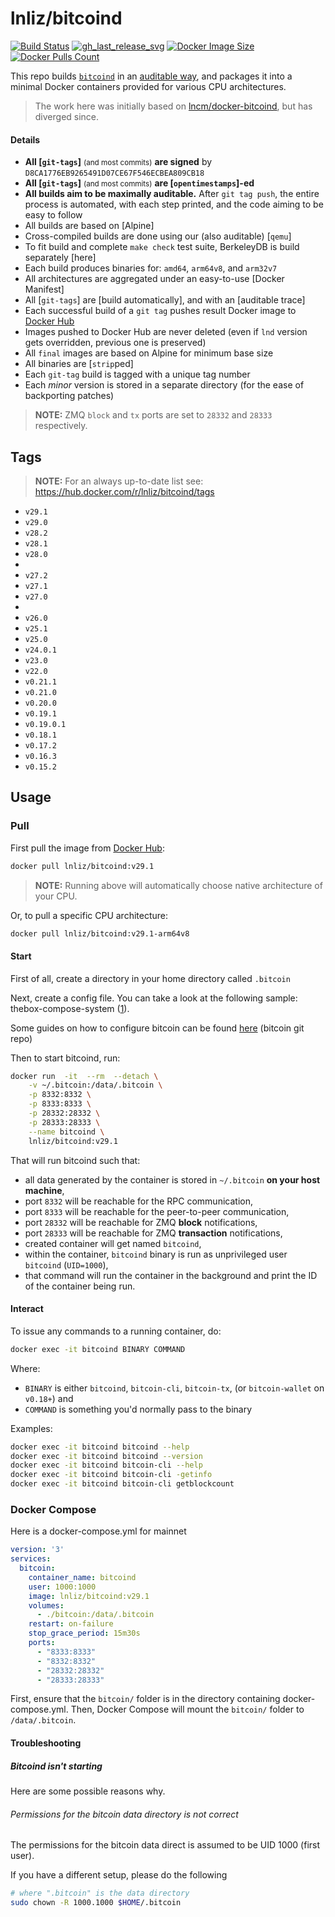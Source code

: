 lnliz/bitcoind
=============

[![Build Status]][builds]
[![gh_last_release_svg]][gh_last_release_url]
[![Docker Image Size]][lnd-docker-hub]
[![Docker Pulls Count]][lnd-docker-hub]

[Build Status]: https://github.com/lnliz/docker-bitcoind/workflows/Build%20&%20deploy%20on%20git%20tag%20push/badge.svg
[builds]: https://github.com/lnliz/docker-bitcoind/actions?query=workflow%3A%22Build+%26+deploy+on+git+tag+push%22

[gh_last_release_svg]: https://img.shields.io/github/v/release/lnliz/docker-bitcoind?sort=semver
[gh_last_release_url]: https://github.com/lnliz/docker-bitcoind/releases/latest

[Docker Image Size]: https://img.shields.io/microbadger/image-size/lnliz/bitcoind.svg
[Docker Pulls Count]: https://img.shields.io/docker/pulls/lnliz/bitcoind.svg?style=flat
[lnd-docker-hub]: https://hub.docker.com/r/lnliz/bitcoind


This repo builds [`bitcoind`] in an [auditable way](https://github.com/lnliz/docker-bitcoind), and packages it into a minimal Docker containers provided for various CPU architectures.

[`bitcoind`]: https://github.com/bitcoin/bitcoin


> The work here was initially based on [lncm/docker-bitcoind](https://github.com/lncm/docker-bitcoind/), but has diverged since.


#### Details

* **All [`git-tags`]** <small>(and most commits)</small> **are signed** by `D8CA1776EB9265491D07CE67F546ECBEA809CB18`
* **All [`git-tags`]** <small>(and most commits)</small> **are [`opentimestamps`]-ed**
* **All builds aim to be maximally auditable.**  After `git tag push`, the entire process is automated, with each step printed, and the code aiming to be easy to follow
* All builds are based on [Alpine]
* Cross-compiled builds are done using our (also auditable) [`qemu`]
* To fit build and complete `make check` test suite, BerkeleyDB is build separately [here]
* Each build produces binaries for: `amd64`, `arm64v8`, and `arm32v7`
* All architectures are aggregated under an easy-to-use [Docker Manifest]
* All [`git-tags`] are [build automatically], and with an [auditable trace]
* Each successful build of a `git tag` pushes result Docker image to [Docker Hub]
* Images pushed to Docker Hub are never deleted (even if `lnd` version gets overridden, previous one is preserved)
* All `final` images are based on Alpine for minimum base size
* All binaries are [`strip`ped]
* Each `git-tag` build is tagged with a unique tag number
* Each _minor_ version is stored in a separate directory (for the ease of backporting patches)


> **NOTE:** ZMQ `block` and `tx` ports are set to `28332` and `28333` respectively. 


## Tags

> **NOTE:** For an always up-to-date list see: https://hub.docker.com/r/lnliz/bitcoind/tags

* `v29.1`
* `v29.0`
* `v28.2`
* `v28.1`
* `v28.0`
* 
* `v27.2`
* `v27.1`
* `v27.0`
*
* `v26.0`
* `v25.1`
* `v25.0`
* `v24.0.1`
* `v23.0`
* `v22.0`
* `v0.21.1`
* `v0.21.0`
* `v0.20.0`
* `v0.19.1`
* `v0.19.0.1`
* `v0.18.1`
* `v0.17.2`
* `v0.16.3`
* `v0.15.2`


## Usage

### Pull

First pull the image from [Docker Hub]:

```bash
docker pull lnliz/bitcoind:v29.1
```

> **NOTE:** Running above will automatically choose native architecture of your CPU.

[Docker Hub]: https://hub.docker.com/r/lnliz/bitcoind

Or, to pull a specific CPU architecture:

```bash
docker pull lnliz/bitcoind:v29.1-arm64v8
```

#### Start

First of all, create a directory in your home directory called `.bitcoin`

Next, create a config file. You can take a look at the following sample: thebox-compose-system ([1](https://github.com/lnliz/thebox-compose-system/blob/master/bitcoin/bitcoin.conf)).

Some guides on how to configure bitcoin can be found [here](https://github.com/bitcoin/bitcoin/blob/master/doc/bitcoin-conf.md) (bitcoin git repo)

Then to start bitcoind, run:

```bash
docker run  -it  --rm  --detach \
    -v ~/.bitcoin:/data/.bitcoin \
    -p 8332:8332 \
    -p 8333:8333 \
    -p 28332:28332 \
    -p 28333:28333 \
    --name bitcoind \
    lnliz/bitcoind:v29.1
```

That will run bitcoind such that:

* all data generated by the container is stored in `~/.bitcoin` **on your host machine**,
* port `8332` will be reachable for the RPC communication,
* port `8333` will be reachable for the peer-to-peer communication,
* port `28332` will be reachable for ZMQ **block** notifications,
* port `28333` will be reachable for ZMQ **transaction** notifications,
* created container will get named `bitcoind`,
* within the container, `bitcoind` binary is run as unprivileged user `bitcoind` (`UID=1000`),
* that command will run the container in the background and print the ID of the container being run.


#### Interact

To issue any commands to a running container, do:

```bash
docker exec -it bitcoind BINARY COMMAND
```

Where:
* `BINARY` is either `bitcoind`, `bitcoin-cli`, `bitcoin-tx`, (or `bitcoin-wallet` on `v0.18+`) and
* `COMMAND` is something you'd normally pass to the binary   

Examples:

```bash
docker exec -it bitcoind bitcoind --help
docker exec -it bitcoind bitcoind --version
docker exec -it bitcoind bitcoin-cli --help
docker exec -it bitcoind bitcoin-cli -getinfo
docker exec -it bitcoind bitcoin-cli getblockcount
```

### Docker Compose
Here is a docker-compose.yml for mainnet
```yaml
version: '3'
services:
  bitcoin:
    container_name: bitcoind
    user: 1000:1000
    image: lnliz/bitcoind:v29.1
    volumes:
      - ./bitcoin:/data/.bitcoin
    restart: on-failure
    stop_grace_period: 15m30s
    ports:
      - "8333:8333"
      - "8332:8332"
      - "28332:28332"
      - "28333:28333"
```
First, ensure that the `bitcoin/` folder is in the directory containing docker-compose.yml.
Then, Docker Compose will mount the `bitcoin/` folder to `/data/.bitcoin`.

#### Troubleshooting

##### Bitcoind isn't starting

Here are some possible reasons why.

###### Permissions for the bitcoin data directory is not correct

The permissions for the bitcoin data direct is assumed to be UID 1000 (first user). 

If you have a different setup, please do the following

```bash
# where ".bitcoin" is the data directory
sudo chown -R 1000.1000 $HOME/.bitcoin
```


